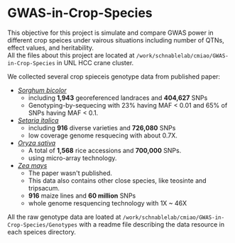 # GWAS-in-Crop-Species
This objective for this project is simulate and compare GWAS power in different crop speices under vairous situations including number of QTNs, effect values, and heritability.  
All the files about this project are located at `/work/schnablelab/cmiao/GWAS-in-Crop-Species` in UNL HCC crane cluster.

We collected several crop spieceis genotype data from published paper:
- *[Sorghum bicolor](http://advances.sciencemag.org/content/1/6/e1400218.short)*
  - including **1,943** georeferenced landraces and **404,627** SNPs
  - Genotyping-by-sequecing with 23% having MAF < 0.01 and 65% of SNPs having MAF < 0.1.
- *[Setaria italica](http://www.nature.com/ng/journal/v45/n8/abs/ng.2673.html)*
  - including **916** diverse varieties and **726,080** SNPs
  - low coverage genome resquecing with about 0.7X.
- *[Oryza sativa](https://www.nature.com/articles/ncomms10532)*
  - A total of **1,568** rice accessions and **700,000** SNPs.
  - using micro-array technology.
- *[Zea mays](http://biorxiv.org/content/biorxiv/early/2015/09/16/026963.full.pdf)*
  - The paper wasn't published.
  - This data also contains other close species, like teosinte and tripsacum.
  - **916** maize lines and **60 million** SNPs
  - whole genome resquencing technology with 1X ~ 46X

All the raw genotype data are loated at `/work/schnablelab/cmiao/GWAS-in-Crop-Species/Genotypes` with a readme file describing the data resource in each speices directory.
